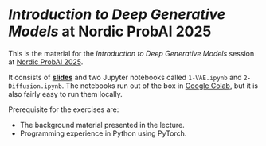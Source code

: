 # *Introduction to Deep Generative Models* at Nordic ProbAI 2025

This is the material for the *Introduction to Deep Generative Models* session at [Nordic ProbAI 2025](https://nordic.probabilistic.ai).

It consists of [**slides**](https://drive.google.com/file/d/1EUyF5Kw5JozY8X2NtXwyUbIxskRUSei1/view?usp=sharing) and two Jupyter notebooks called `1-VAE.ipynb` and `2-Diffusion.ipynb`. The notebooks run out of the box in [Google Colab](https://colab.research.google.com), but it is also fairly easy to run them locally.

Prerequisite for the exercises are:
* The background material presented in the lecture.
* Programming experience in Python using PyTorch.

